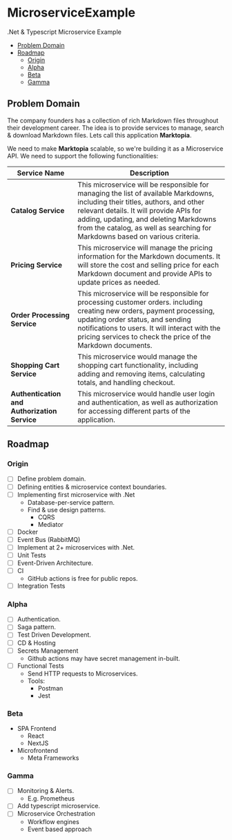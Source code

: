 # MicroserviceExample

.Net & Typescript Microservice Example

- [Problem Domain](#problem-domain)
- [Roadmap](#roadmap)
  - [Origin](#origin)
  - [Alpha](#alpha)
  - [Beta](#beta)
  - [Gamma](#gamma)

## Problem Domain

The company founders has a collection of rich Markdown files throughout their development career. The idea is to provide services to manage, search & download Markdown files. Lets call this application **Marktopia**.

We need to make **Marktopia** scalable, so we're building it as a Microservice API. We need to support the following functionalities:

Service Name | Description
--- | ---
**Catalog Service** | This microservice will be responsible for managing the list of available Markdowns, including their titles, authors, and other relevant details. It will provide APIs for adding, updating, and deleting Markdowns from the catalog, as well as searching for Markdowns based on various criteria.
**Pricing Service** | This microservice will manage the pricing information for the Markdown documents. It will store the cost and selling price for each Markdown document and provide APIs to update prices as needed.
**Order Processing Service** | This microservice will be responsible for processing customer orders. including creating new orders, payment processing, updating order status, and sending notifications to users. It will interact with the pricing services to check the price of the Markdown documents.
**Shopping Cart Service** | This microservice would manage the shopping cart functionality, including adding and removing items, calculating totals, and handling checkout.
**Authentication and Authorization Service** | This microservice would handle user login and authentication, as well as authorization for accessing different parts of the application.

## Roadmap

### Origin

- [ ] Define problem domain.
- [ ] Defining entities & microservice context boundaries.
- [ ] Implementing first microservice with .Net
  - Database-per-service pattern.
  - Find & use design patterns.
    - CQRS
    - Mediator
- [ ] Docker
- [ ] Event Bus (RabbitMQ)
- [ ] Implement at 2+ microservices with .Net.
- [ ] Unit Tests
- [ ] Event-Driven Architecture.
- [ ] CI
  - GitHub actions is free for public repos.
- [ ] Integration Tests

### Alpha

- [ ] Authentication.
- [ ] Saga pattern.
- [ ] Test Driven Development.
- [ ] CD & Hosting
- [ ] Secrets Management
  - Github actions may have secret management in-built.
- [ ] Functional Tests
  - Send HTTP requests to Microservices.
  - Tools:
    - Postman
    - Jest

### Beta

- SPA Frontend
  - React
  - NextJS
- Microfrontend
  - Meta Frameworks

### Gamma

- [ ] Monitoring & Alerts.
  - E.g. Prometheus
- [ ] Add typescript microservice.
- [ ] Microservice Orchestration
  - Workflow engines
  - Event based approach
